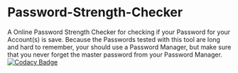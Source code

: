# Password-Strength-Checker
A Online Password Strength Checker for checking if your Password for your Account(s) is save.
Because the Passwords tested with this tool are long and hard to remember, your should use a Password Manager, but make sure that you never forget the master password from your Password Manager.
[![Codacy Badge](https://app.codacy.com/project/badge/Grade/7642dec6f111462a9068a1225a064273)](https://www.codacy.com/gh/FirephoenixX02/Password-Strength-Checker/dashboard?utm_source=github.com&amp;utm_medium=referral&amp;utm_content=FirephoenixX02/Password-Strength-Checker&amp;utm_campaign=Badge_Grade)
